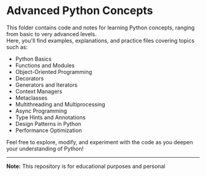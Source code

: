 # Advanced Python Concepts

This folder contains code and notes for learning Python concepts, ranging from basic to very advanced levels.  
Here, you'll find examples, explanations, and practice files covering topics such as:

- Python Basics
- Functions and Modules
- Object-Oriented Programming
- Decorators
- Generators and Iterators
- Context Managers
- Metaclasses
- Multithreading and Multiprocessing
- Async Programming
- Type Hints and Annotations
- Design Patterns in Python
- Performance Optimization

Feel free to explore, modify, and experiment with the code as you deepen your understanding of Python!

---
**Note:** This repository is for educational purposes and personal